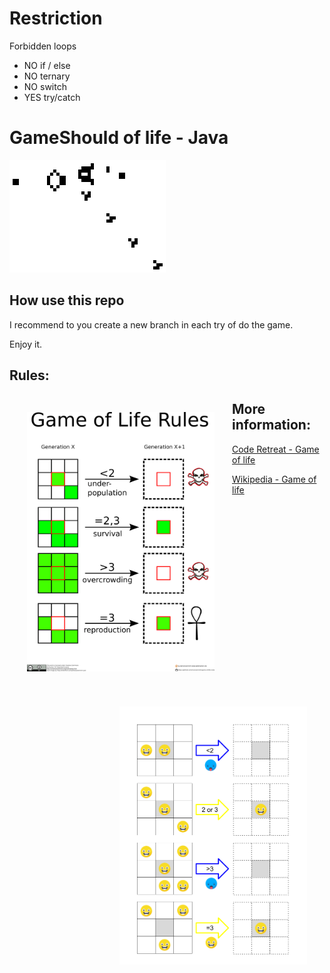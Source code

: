 # Restriction

Forbidden loops
   
   - NO if / else
   - NO ternary
   - NO switch
   - YES try/catch

# GameShould of life - Java
![Gif game of life](./images/game-of-life.gif)

## How use this repo
I recommend to you create a new branch in each try of do the game.

Enjoy it.



## Rules:
<div>
    <img alt="rules gol" src="./images/gol_rules.png" style="float:left;padding:2em;" width="300px">
    <img alt="schema gol" src="./images/gol-schema.png" style="float:right;padding:2em;" width="300px">
</div>

## More information:

[Code Retreat - Game of life](https://www.coderetreat.org/pages/facilitating/gol/)

[Wikipedia - Game of life](https://en.wikipedia.org/wiki/Conway%27s_Game_of_Life)


